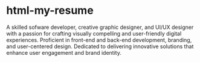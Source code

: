 # html-my-resume
A skilled sofware developer, creative graphic designer, and UI/UX designer with a passion for crafting visually compelling and user-friendly digital experiences. Proficient in front-end and back-end development, branding, and user-centered design. Dedicated to delivering innovative solutions that enhance user engagement and brand identity.
